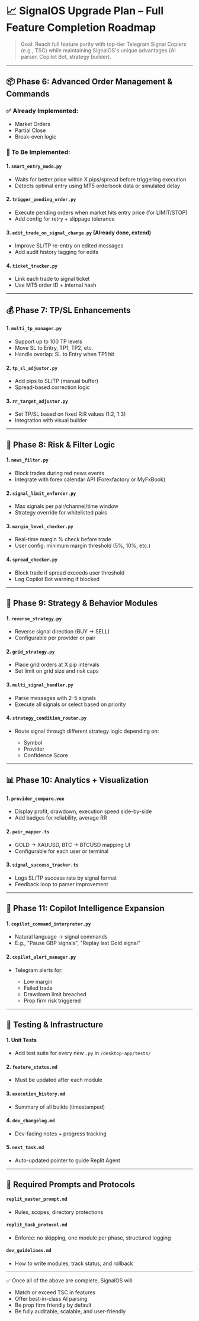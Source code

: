 # 📈 SignalOS Upgrade Plan – Full Feature Completion Roadmap

> Goal: Reach full feature parity with top-tier Telegram Signal Copiers (e.g., TSC) while maintaining SignalOS's unique advantages (AI parser, Copilot Bot, strategy builder).

---

## 📦 Phase 6: Advanced Order Management & Commands

### ✅ Already Implemented:

* Market Orders
* Partial Close
* Break-even logic

### 🔧 To Be Implemented:

#### 1. `smart_entry_mode.py`

* Waits for better price within X pips/spread before triggering execution
* Detects optimal entry using MT5 orderbook data or simulated delay

#### 2. `trigger_pending_order.py`

* Execute pending orders when market hits entry price (for LIMIT/STOP)
* Add config for retry + slippage tolerance

#### 3. `edit_trade_on_signal_change.py` (Already done, extend)

* Improve SL/TP re-entry on edited messages
* Add audit history tagging for edits

#### 4. `ticket_tracker.py`

* Link each trade to signal ticket
* Use MT5 order ID + internal hash

---

## 💰 Phase 7: TP/SL Enhancements

#### 1. `multi_tp_manager.py`

* Support up to 100 TP levels
* Move SL to Entry, TP1, TP2, etc.
* Handle overlap: SL to Entry when TP1 hit

#### 2. `tp_sl_adjustor.py`

* Add pips to SL/TP (manual buffer)
* Spread-based correction logic

#### 3. `rr_target_adjustor.py`

* Set TP/SL based on fixed R\:R values (1:2, 1:3)
* Integration with visual builder

---

## 🔐 Phase 8: Risk & Filter Logic

#### 1. `news_filter.py`

* Block trades during red news events
* Integrate with forex calendar API (Forexfactory or MyFxBook)

#### 2. `signal_limit_enforcer.py`

* Max signals per pair/channel/time window
* Strategy override for whitelisted pairs

#### 3. `margin_level_checker.py`

* Real-time margin % check before trade
* User config: minimum margin threshold (5%, 10%, etc.)

#### 4. `spread_checker.py`

* Block trade if spread exceeds user threshold
* Log Copilot Bot warning if blocked

---

## 🧠 Phase 9: Strategy & Behavior Modules

#### 1. `reverse_strategy.py`

* Reverse signal direction (BUY → SELL)
* Configurable per provider or pair

#### 2. `grid_strategy.py`

* Place grid orders at X pip intervals
* Set limit on grid size and risk caps

#### 3. `multi_signal_handler.py`

* Parse messages with 2–5 signals
* Execute all signals or select based on priority

#### 4. `strategy_condition_router.py`

* Route signal through different strategy logic depending on:

  * Symbol
  * Provider
  * Confidence Score

---

## 📊 Phase 10: Analytics + Visualization

#### 1. `provider_compare.vue`

* Display profit, drawdown, execution speed side-by-side
* Add badges for reliability, average RR

#### 2. `pair_mapper.ts`

* GOLD → XAUUSD, BTC → BTCUSD mapping UI
* Configurable for each user or terminal

#### 3. `signal_success_tracker.ts`

* Logs SL/TP success rate by signal format
* Feedback loop to parser improvement

---

## 🤖 Phase 11: Copilot Intelligence Expansion

#### 1. `copilot_command_interpreter.py`

* Natural language → signal commands
* E.g., "Pause GBP signals", "Replay last Gold signal"

#### 2. `copilot_alert_manager.py`

* Telegram alerts for:

  * Low margin
  * Failed trade
  * Drawdown limit breached
  * Prop firm risk triggered

---

## 🔁 Testing & Infrastructure

#### 1. Unit Tests

* Add test suite for every new `.py` in `/desktop-app/tests/`

#### 2. `feature_status.md`

* Must be updated after each module

#### 3. `execution_history.md`

* Summary of all builds (timestamped)

#### 4. `dev_changelog.md`

* Dev-facing notes + progress tracking

#### 5. `next_task.md`

* Auto-updated pointer to guide Replit Agent

---

## 🧠 Required Prompts and Protocols

#### `replit_master_prompt.md`

* Rules, scopes, directory protections

#### `replit_task_protocol.md`

* Enforce: no skipping, one module per phase, structured logging

#### `dev_guidelines.md`

* How to write modules, track status, and rollback

---

✅ Once all of the above are complete, SignalOS will:

* Match or exceed TSC in features
* Offer best-in-class AI parsing
* Be prop firm friendly by default
* Be fully auditable, scalable, and user-friendly
